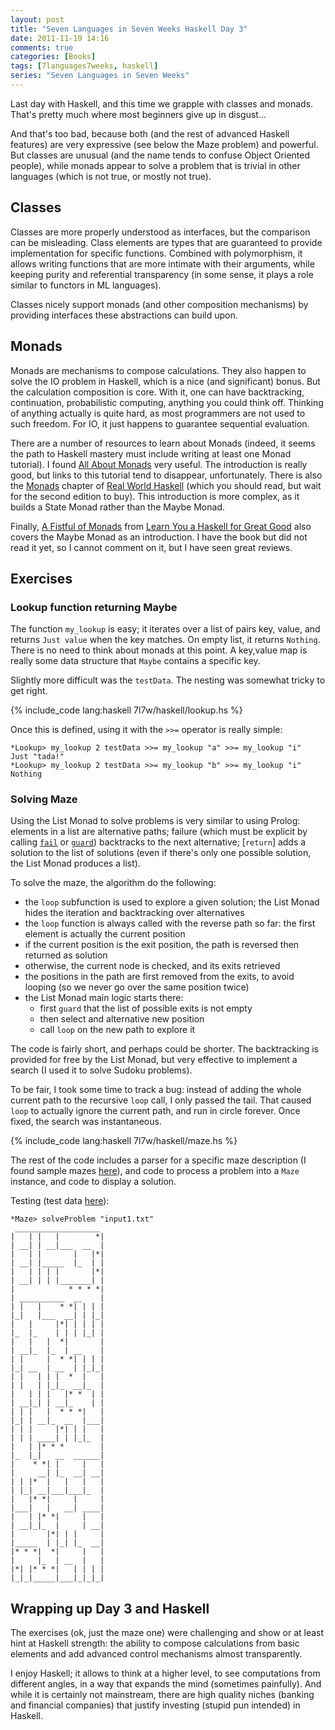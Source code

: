 ```yaml
---
layout: post
title: "Seven Languages in Seven Weeks Haskell Day 3"
date: 2011-11-19 14:16
comments: true
categories: [Books]
tags: [7languages7weeks, haskell]
series: "Seven Languages in Seven Weeks"
---
```

Last day with Haskell, and this time we grapple with classes and monads. That's pretty much where most beginners give up in disgust...
<!--more-->

And that's too bad, because both (and the rest of advanced Haskell features) are very expressive (see below the Maze problem) and powerful. But classes are unusual (and the name tends to confuse Object Oriented people), while monads appear to solve a problem that is trivial in other languages (which is not true, or mostly not true).

Classes
-------

Classes are more properly understood as interfaces, but the comparison can be misleading. Class elements are types that are guaranteed to provide implementation for specific functions. Combined with polymorphism, it allows writing functions that are more intimate with their arguments, while keeping purity and referential transparency (in some sense, it plays a role similar to functors in ML languages).

Classes nicely support monads (and other composition mechanisms) by providing interfaces these abstractions can build upon.

Monads
------

Monads are mechanisms to compose calculations. They also happen to solve the IO problem in Haskell, which is a nice (and significant) bonus. But the calculation composition is core. With it, one can have backtracking, continuation, probabilistic computing, anything you could think off. Thinking of anything actually is quite hard, as most programmers are not used to such freedom. For IO, it just happens to guarantee sequential evaluation.

There are a number of resources to learn about Monads (indeed, it seems the path to Haskell mastery must include writing at least one Monad tutorial). I found  [All About Monads](http://monads.haskell.cz/html/) very useful. The introduction is really good, but links to this tutorial tend to disappear, unfortunately. There is also the [Monads](http://book.realworldhaskell.org/read/monads.html) chapter of [Real World Haskell](http://book.realworldhaskell.org/) (which you should read, but wait for the second edition to buy). This introduction is more complex, as it builds a State Monad rather than the Maybe Monad.

Finally, [A Fistful of Monads](http://learnyouahaskell.com/a-fistful-of-monads) from [Learn You a Haskell for Great Good](http://learnyouahaskell.com/) also covers the Maybe Monad as an introduction. I have the book but did not read it yet, so I cannot comment on it, but I have seen great reviews.

Exercises
---------

### Lookup function returning Maybe

The function `my_lookup` is easy; it iterates over a list of pairs key, value, and returns `Just value` when the key matches. On empty list, it returns `Nothing`. There is no need to think about monads at this point. A key,value map is really some data structure that `Maybe` contains a specific key.

Slightly more difficult was the `testData`. The nesting was somewhat tricky to get right.

{% include_code lang:haskell 7l7w/haskell/lookup.hs %}

Once this is defined, using it with the `>>=` operator is really simple:

```
*Lookup> my_lookup 2 testData >>= my_lookup "a" >>= my_lookup "i"
Just "tada!"
*Lookup> my_lookup 2 testData >>= my_lookup "b" >>= my_lookup "i"
Nothing
```

### Solving Maze

Using the List Monad to solve problems is very similar to using Prolog: elements in a list are alternative paths; failure (which must be explicit by calling [`fail`](http://www.haskell.org/ghc/docs/latest/html/libraries/base-4.4.1.0/Prelude.html#v:fail) or [`guard`](http://www.haskell.org/ghc/docs/latest/html/libraries/base-4.4.1.0/Control-Monad.html#v:guard)) backtracks to the next alternative; [`return`] adds a solution to the list of solutions (even if there's only one possible solution, the List Monad produces a list).

To solve the maze, the algorithm do the following:

 * the `loop` subfunction is used to explore a given solution; the List Monad hides the iteration and backtracking over alternatives
 * the `loop` function is always called with the reverse path so far: the first element is actually the current position
 * if the current position is the exit position, the path is reversed then returned as solution
 * otherwise, the current node is checked, and its exits retrieved
 * the positions in the path are first removed from the exits, to avoid looping (so we never go over the same position twice)
 * the List Monad main logic starts there:
   * first `guard` that the list of possible exits is not empty
   * then select and alternative new position
   * call `loop` on the new path to explore it

The code is fairly short, and perhaps could be shorter. The backtracking is provided for free by the List Monad, but very effective to implement a search (I used it to solve Sudoku problems).

To be fair, I took some time to track a bug: instead of adding the whole current path to the recursive `loop` call, I only passed the tail. That caused `loop` to actually ignore the current path, and run in circle forever. Once fixed, the search was instantaneous.

{% include_code lang:haskell 7l7w/haskell/maze.hs %}

The rest of the code includes a parser for a specific maze description (I found sample mazes [here](http://benjamin-meyer.blogspot.com/2005/01/ascii-maze-ment-puzzle.html)), and code to process a problem into a `Maze` instance, and code to display a solution.

Testing (test data [here](https://github.com/icefox/asciimaze/blob/master/sample-mazes/input1.txt)):
```
*Maze> solveProblem "input1.txt"
 ___________________
|   | |   |        *|
| __| | __|___  __  |
|   | |       |   |*|
| __| |_____  |_  | |
|   | | | |       |*|
| __| | | |_______| |
|            * * * *|
| __________  __    |
| |   |    * *| | | |
|_|   |___  __| | |_|
|   |     |*| | | | |
|_  |_    | | | |_| |
|   |   |  *|       |
| __|_  |_  | __    |
| |     |  * *| | | |
|_| __  | __  | |_|_|
| |   | | |  *  |   |
| |   | |_|_  __|_  |
|   | | |   |* *  | |
| __|_| | __|_    | |
| | |   |  * * *|   |
|_| | __|_  __  |___|
| | |     |*| | |   |
| | | ____| | |_|_  |
|   | |* * *        |
|_  |_|   __  ______|
|    * *| |     |   |
|     __| |_  __| __|
| | |*  |   |   |   |
| |_| __|___|___|_  |
|   |* *|     |     |
|___|   |   __| ____|
|   | |* *|     |   |
| __|_|_  |     | __|
|       |*| | |     |
|_____  | |_| |_  __|
|* * *|  *|     |   |
|     |_  | __  |   |
|*| |* * *|   | | | |
|_|_|_____|___|_|_|_|
```

Wrapping up Day 3 and Haskell
-----------------------------
The exercises (ok, just the maze one) were challenging and show or at least hint at Haskell strength: the ability to compose calculations from basic elements and add advanced control mechanisms almost transparently.

I enjoy Haskell; it allows to think at a higher level, to see computations from different angles, in a way that expands the mind (sometimes painfully). And while it is certainly not mainstream, there are high quality niches (banking and financial companies) that justify investing (stupid pun intended) in Haskell.
